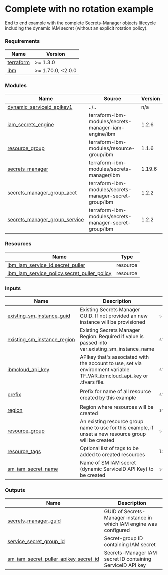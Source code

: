 # Complete with no rotation example

End to end example with the complete Secrets-Manager objects lifecycle including the dynamic IAM secret (without an explicit rotation policy).

<!-- BEGINNING OF PRE-COMMIT-TERRAFORM DOCS HOOK -->
### Requirements

| Name | Version |
|------|---------|
| <a name="requirement_terraform"></a> [terraform](#requirement\_terraform) | >= 1.3.0 |
| <a name="requirement_ibm"></a> [ibm](#requirement\_ibm) | >= 1.70.0, <2.0.0 |

### Modules

| Name | Source | Version |
|------|--------|---------|
| <a name="module_dynamic_serviceid_apikey1"></a> [dynamic\_serviceid\_apikey1](#module\_dynamic\_serviceid\_apikey1) | ../.. | n/a |
| <a name="module_iam_secrets_engine"></a> [iam\_secrets\_engine](#module\_iam\_secrets\_engine) | terraform-ibm-modules/secrets-manager-iam-engine/ibm | 1.2.6 |
| <a name="module_resource_group"></a> [resource\_group](#module\_resource\_group) | terraform-ibm-modules/resource-group/ibm | 1.1.6 |
| <a name="module_secrets_manager"></a> [secrets\_manager](#module\_secrets\_manager) | terraform-ibm-modules/secrets-manager/ibm | 1.19.6 |
| <a name="module_secrets_manager_group_acct"></a> [secrets\_manager\_group\_acct](#module\_secrets\_manager\_group\_acct) | terraform-ibm-modules/secrets-manager-secret-group/ibm | 1.2.2 |
| <a name="module_secrets_manager_group_service"></a> [secrets\_manager\_group\_service](#module\_secrets\_manager\_group\_service) | terraform-ibm-modules/secrets-manager-secret-group/ibm | 1.2.2 |

### Resources

| Name | Type |
|------|------|
| [ibm_iam_service_id.secret_puller](https://registry.terraform.io/providers/IBM-Cloud/ibm/latest/docs/resources/iam_service_id) | resource |
| [ibm_iam_service_policy.secret_puller_policy](https://registry.terraform.io/providers/IBM-Cloud/ibm/latest/docs/resources/iam_service_policy) | resource |

### Inputs

| Name | Description | Type | Default | Required |
|------|-------------|------|---------|:--------:|
| <a name="input_existing_sm_instance_guid"></a> [existing\_sm\_instance\_guid](#input\_existing\_sm\_instance\_guid) | Existing Secrets Manager GUID. If not provided an new instance will be provisioned | `string` | `null` | no |
| <a name="input_existing_sm_instance_region"></a> [existing\_sm\_instance\_region](#input\_existing\_sm\_instance\_region) | Existing Secrets Manager Region. Required if value is passed into var.existing\_sm\_instance\_name | `string` | `null` | no |
| <a name="input_ibmcloud_api_key"></a> [ibmcloud\_api\_key](#input\_ibmcloud\_api\_key) | APIkey that's associated with the account to use, set via environment variable TF\_VAR\_ibmcloud\_api\_key or .tfvars file. | `string` | n/a | yes |
| <a name="input_prefix"></a> [prefix](#input\_prefix) | Prefix for name of all resource created by this example | `string` | `"test-iam-serviceid-apikey"` | no |
| <a name="input_region"></a> [region](#input\_region) | Region where resources will be created | `string` | `"au-syd"` | no |
| <a name="input_resource_group"></a> [resource\_group](#input\_resource\_group) | An existing resource group name to use for this example, if unset a new resource group will be created | `string` | `null` | no |
| <a name="input_resource_tags"></a> [resource\_tags](#input\_resource\_tags) | Optional list of tags to be added to created resources | `list(string)` | `[]` | no |
| <a name="input_sm_iam_secret_name"></a> [sm\_iam\_secret\_name](#input\_sm\_iam\_secret\_name) | Name of SM IAM secret (dynamic ServiceID API Key) to be created | `string` | `"sm-iam-secret-puller"` | no |

### Outputs

| Name | Description |
|------|-------------|
| <a name="output_secrets_manager_guid"></a> [secrets\_manager\_guid](#output\_secrets\_manager\_guid) | GUID of Secrets-Manager instance in which IAM engine was configured |
| <a name="output_service_secret_group_id"></a> [service\_secret\_group\_id](#output\_service\_secret\_group\_id) | Secret-group ID containing IAM secret |
| <a name="output_sm_iam_secret_puller_apikey_secret_id"></a> [sm\_iam\_secret\_puller\_apikey\_secret\_id](#output\_sm\_iam\_secret\_puller\_apikey\_secret\_id) | Secrets-Manager IAM secret ID containing ServiceID API key |
<!-- END OF PRE-COMMIT-TERRAFORM DOCS HOOK -->
